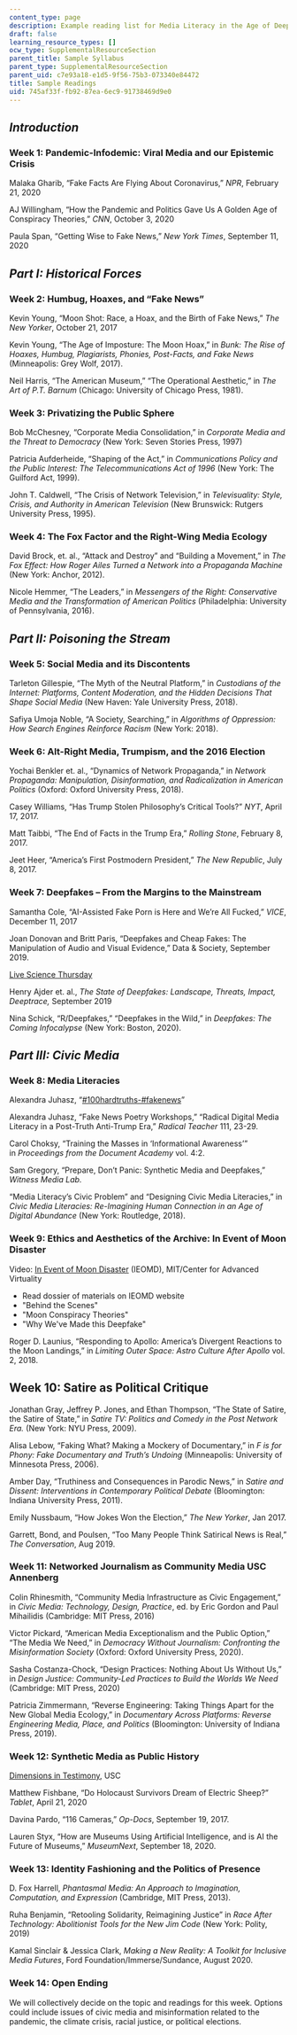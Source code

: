 ```yaml
---
content_type: page
description: Example reading list for Media Literacy in the Age of Deepfakes.
draft: false
learning_resource_types: []
ocw_type: SupplementalResourceSection
parent_title: Sample Syllabus
parent_type: SupplementalResourceSection
parent_uid: c7e93a18-e1d5-9f56-75b3-073340e84472
title: Sample Readings
uid: 745af33f-fb92-87ea-6ec9-91738469d9e0
---
```

## *Introduction*

### Week 1: Pandemic-Infodemic: Viral Media and our Epistemic Crisis

Malaka Gharib, “Fake Facts Are Flying About Coronavirus,” *NPR*, February 21, 2020

AJ Willingham, “How the Pandemic and Politics Gave Us A Golden Age of Conspiracy Theories,” *CNN*, October 3, 2020

Paula Span, “Getting Wise to Fake News,” *New York Times*, September 11, 2020

## *Part I: Historical Forces*

### Week 2: Humbug, Hoaxes, and “Fake News”

Kevin Young, “Moon Shot: Race, a Hoax, and the Birth of Fake News,” *The New Yorker*, October 21, 2017

Kevin Young, “The Age of Imposture: The Moon Hoax,” in *Bunk: The Rise of Hoaxes, Humbug, Plagiarists, Phonies, Post-Facts, and Fake News* (Minneapolis: Grey Wolf, 2017).

Neil Harris, “The American Museum,” “The Operational Aesthetic,” in *The Art of P.T. Barnum* (Chicago: University of Chicago Press, 1981).

### Week 3: Privatizing the Public Sphere

Bob McChesney, “Corporate Media Consolidation,” in *Corporate Media and the Threat to Democracy* (New York: Seven Stories Press, 1997)

Patricia Aufderheide, “Shaping of the Act,” in *Communications Policy and the Public Interest: The Telecommunications Act of 1996* (New York: The Guilford Act, 1999).

John T. Caldwell, “The Crisis of Network Television,” in *Televisuality: Style, Crisis, and Authority in American Television* (New Brunswick: Rutgers University Press, 1995).

### Week 4: The Fox Factor and the Right-Wing Media Ecology

David Brock, et. al., “Attack and Destroy” and “Building a Movement,” in *The Fox Effect: How Roger Ailes Turned a Network into a Propaganda Machine* (New York: Anchor, 2012).

Nicole Hemmer, “The Leaders,” in *Messengers of the Right: Conservative Media and the Transformation of American Politics* (Philadelphia: University of Pennsylvania, 2016).

## *Part II: Poisoning the Stream*

### Week 5: Social Media and its Discontents

Tarleton Gillespie, “The Myth of the Neutral Platform,” in *Custodians of the Internet: Platforms, Content Moderation, and the Hidden Decisions That Shape Social Media* (New Haven: Yale University Press, 2018).

Safiya Umoja Noble, “A Society, Searching,” in *Algorithms of Oppression: How Search Engines Reinforce Racism* (New York: 2018). 

### Week 6: Alt-Right Media, Trumpism, and the 2016 Election

Yochai Benkler et. al., “Dynamics of Network Propaganda,” in *Network Propaganda: Manipulation, Disinformation, and Radicalization in American Politics* (Oxford: Oxford University Press, 2018).

Casey Williams, “Has Trump Stolen Philosophy’s Critical Tools?” *NYT*, April 17, 2017.

Matt Taibbi, “The End of Facts in the Trump Era,” *Rolling Stone*, February 8, 2017.

Jeet Heer, “America’s First Postmodern President,” *The New Republic*, July 8, 2017.

### Week 7: Deepfakes – From the Margins to the Mainstream

Samantha Cole, “AI-Assisted Fake Porn is Here and We’re All Fucked,” *VICE*, December 11, 2017

Joan Donovan and Britt Paris, “Deepfakes and Cheap Fakes: The Manipulation of Audio and Visual Evidence,” Data & Society, September 2019.

[Live Science Thursday](https://www.livescience.com/65573-mona-lisa-deepfakes.html)

Henry Ajder et. al., *The State of Deepfakes: Landscape, Threats, Impact, Deeptrace,* September 2019

Nina Schick, “R/Deepfakes,” “Deepfakes in the Wild,” in *Deepfakes: The Coming Infocalypse* (New York: Boston, 2020).

## *Part III: Civic Media*

### Week 8: Media Literacies

Alexandra Juhasz, “[#100hardtruths-#fakenews](https://academicworks.cuny.edu/cgi/viewcontent.cgi?article=1189&context=bc_pubs)”

Alexandra Juhasz, “Fake News Poetry Workshops,” “Radical Digital Media Literacy in a Post-Truth Anti-Trump Era,” *Radical Teacher* 111, 23-29.

Carol Choksy, “Training the Masses in ‘Informational Awareness’” in *Proceedings from the Document Academy* vol. 4:2.

Sam Gregory, “Prepare, Don’t Panic: Synthetic Media and Deepfakes,” *Witness Media Lab.*

“Media Literacy’s Civic Problem” and “Designing Civic Media Literacies,” in *Civic Media Literacies: Re-Imagining Human Connection in an Age of Digital Abundance* (New York: Routledge, 2018).

### Week 9: Ethics and Aesthetics of the Archive: In Event of Moon Disaster

Video: [In Event of Moon Disaster](https://moondisaster.org/film) (IEOMD), MIT/Center for Advanced Virtuality

- Read dossier of materials on IEOMD website
- "Behind the Scenes"
- "Moon Conspiracy Theories"
- "Why We've Made this Deepfake"

Roger D. Launius, “Responding to Apollo: America’s Divergent Reactions to the Moon Landings,” in *Limiting Outer Space: Astro Culture After Apollo* vol. 2, 2018.

## Week 10: Satire as Political Critique

Jonathan Gray, Jeffrey P. Jones, and Ethan Thompson, “The State of Satire, the Satire of State,” in *Satire TV: Politics and Comedy in the Post Network Era.* (New York: NYU Press, 2009).

Alisa Lebow, “Faking What? Making a Mockery of Documentary,” in *F is for Phony: Fake Documentary and Truth’s Undoing* (Minneapolis: University of Minnesota Press, 2006). 

Amber Day, “Truthiness and Consequences in Parodic News,” in *Satire and Dissent: Interventions in Contemporary Political Debate* (Bloomington: Indiana University Press, 2011).

Emily Nussbaum, “How Jokes Won the Election,” *The New Yorker*, Jan 2017.

Garrett, Bond, and Poulsen, “Too Many People Think Satirical News is Real,” *The Conversation*, Aug 2019.

### Week 11: Networked Journalism as Community Media USC Annenberg

Colin Rhinesmith, “Community Media Infrastructure as Civic Engagement,” in *Civic Media: Technology, Design, Practice*, ed. by Eric Gordon and Paul Mihailidis (Cambridge: MIT Press, 2016)

Victor Pickard, “American Media Exceptionalism and the Public Option,” “The Media We Need,” in *Democracy Without Journalism: Confronting the Misinformation Society* (Oxford: Oxford University Press, 2020).

Sasha Costanza-Chock, “Design Practices: Nothing About Us Without Us,” in *Design Justice: Community-Led Practices to Build the Worlds We Need* (Cambridge: MIT Press, 2020)

Patricia Zimmermann, “Reverse Engineering: Taking Things Apart for the New Global Media Ecology,” in *Documentary Across Platforms: Reverse Engineering Media, Place, and Politics* (Bloomington: University of Indiana Press, 2019).

### Week 12: Synthetic Media as Public History

[Dimensions in Testimony](https://sfi.usc.edu/dit), USC

Matthew Fishbane, “Do Holocaust Survivors Dream of Electric Sheep?” *Tablet*, April 21, 2020

Davina Pardo, “116 Cameras,” *Op-Docs*, September 19, 2017.

Lauren Styx, “How are Museums Using Artificial Intelligence, and is AI the Future of Museums,” *MuseumNext*, September 18, 2020.

### Week 13: Identity Fashioning and the Politics of Presence

D. Fox Harrell, *Phantasmal Media: An Approach to Imagination, Computation, and Expression* (Cambridge, MIT Press, 2013).

Ruha Benjamin, “Retooling Solidarity, Reimagining Justice” in *Race After Technology: Abolitionist Tools for the New Jim Code* (New York: Polity, 2019)

Kamal Sinclair & Jessica Clark, *Making a New Reality: A Toolkit for Inclusive Media Futures*, Ford Foundation/Immerse/Sundance, August 2020. 

### Week 14: Open Ending

We will collectively decide on the topic and readings for this week. Options could include issues of civic media and misinformation related to the pandemic, the climate crisis, racial justice, or political elections.